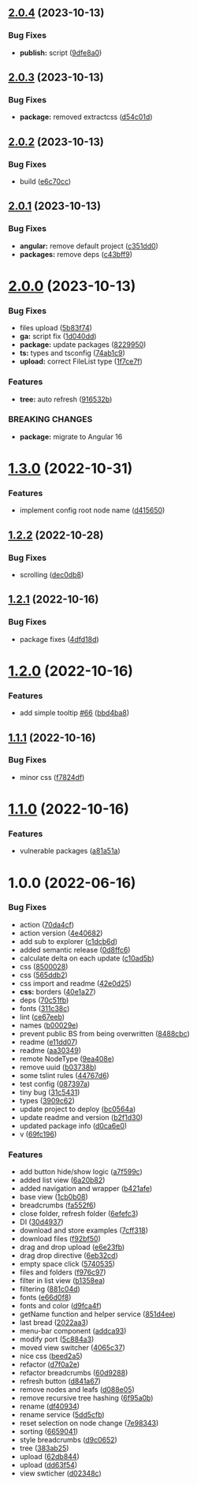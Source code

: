 ## [2.0.4](https://github.com/artemnih/ngx-explorer/compare/v2.0.3...v2.0.4) (2023-10-13)


### Bug Fixes

* **publish:** script ([9dfe8a0](https://github.com/artemnih/ngx-explorer/commit/9dfe8a083c8a0411a79f8448f40c75f979f6a6e3))

## [2.0.3](https://github.com/artemnih/ngx-explorer/compare/v2.0.2...v2.0.3) (2023-10-13)


### Bug Fixes

* **package:** removed extractcss ([d54c01d](https://github.com/artemnih/ngx-explorer/commit/d54c01d1078ed3812475ca9faddf0cb97b2cf5e4))

## [2.0.2](https://github.com/artemnih/ngx-explorer/compare/v2.0.1...v2.0.2) (2023-10-13)


### Bug Fixes

* build ([e6c70cc](https://github.com/artemnih/ngx-explorer/commit/e6c70cc5d8a0e58ad7873005b293e37dd8d07c3e))

## [2.0.1](https://github.com/artemnih/ngx-explorer/compare/v2.0.0...v2.0.1) (2023-10-13)


### Bug Fixes

* **angular:** remove default project ([c351dd0](https://github.com/artemnih/ngx-explorer/commit/c351dd0dad110a07742eca2e18f6e6e88197bfae))
* **packages:** remove deps ([c43bff9](https://github.com/artemnih/ngx-explorer/commit/c43bff96e273ef21404be36147d1aaffe0274fd7))

# [2.0.0](https://github.com/artemnih/ngx-explorer/compare/v1.3.0...v2.0.0) (2023-10-13)


### Bug Fixes

* files upload ([5b83f74](https://github.com/artemnih/ngx-explorer/commit/5b83f74b1f8ceff3d2fb1034426fcc4a0d79fe38))
* **ga:** script fix ([1d040dd](https://github.com/artemnih/ngx-explorer/commit/1d040dd73e04baa66792227d8d251e940f7abfad))
* **package:** update packages ([8229950](https://github.com/artemnih/ngx-explorer/commit/822995035f2316d19e32e21f662e76262fffa6c5))
* **ts:** types and tsconfig ([74ab1c9](https://github.com/artemnih/ngx-explorer/commit/74ab1c9dfb034b72672703f01afdba8bc21e1b58))
* **upload:** correct FileList type ([1f7ce7f](https://github.com/artemnih/ngx-explorer/commit/1f7ce7fe46ac24a1f1bdbec45ad58eab0fe162de))


### Features

* **tree:** auto refresh ([916532b](https://github.com/artemnih/ngx-explorer/commit/916532bf994efdc589751c400f42a6bade019c7a))


### BREAKING CHANGES

* **package:** migrate to Angular 16

# [1.3.0](https://github.com/artemnih/ngx-explorer/compare/v1.2.2...v1.3.0) (2022-10-31)


### Features

* implement config root node name ([d415650](https://github.com/artemnih/ngx-explorer/commit/d4156502e50479a8996f98e5836cd4e0ce33cb6a))

## [1.2.2](https://github.com/artemnih/ngx-explorer/compare/v1.2.1...v1.2.2) (2022-10-28)


### Bug Fixes

* scrolling ([dec0db8](https://github.com/artemnih/ngx-explorer/commit/dec0db89376271be0f359f83811a61a2be35b660))

## [1.2.1](https://github.com/artemnih/ngx-explorer/compare/v1.2.0...v1.2.1) (2022-10-16)


### Bug Fixes

* package fixes ([4dfd18d](https://github.com/artemnih/ngx-explorer/commit/4dfd18da741f527b822952d0d63506cea4af91eb))

# [1.2.0](https://github.com/artemnih/ngx-explorer/compare/v1.1.1...v1.2.0) (2022-10-16)


### Features

* add simple tooltip [#66](https://github.com/artemnih/ngx-explorer/issues/66) ([bbd4ba8](https://github.com/artemnih/ngx-explorer/commit/bbd4ba87afe717c22b4355132629d37fe280f6fc))

## [1.1.1](https://github.com/artemnih/ngx-explorer/compare/v1.1.0...v1.1.1) (2022-10-16)


### Bug Fixes

* minor css ([f7824df](https://github.com/artemnih/ngx-explorer/commit/f7824df229c32d54b05cf2d42d65793fee0937ca))

# [1.1.0](https://github.com/artemnih/ngx-explorer/compare/v1.0.0...v1.1.0) (2022-10-16)


### Features

* vulnerable packages ([a81a51a](https://github.com/artemnih/ngx-explorer/commit/a81a51af8874fecb10de04d80b9ecfa94527a3a6))

# 1.0.0 (2022-06-16)


### Bug Fixes

* action ([70da4cf](https://github.com/artemnih/ngx-explorer/commit/70da4cf9b2b781e51bd540b0563e27b76b8092f7))
* action version ([4e40682](https://github.com/artemnih/ngx-explorer/commit/4e40682436c7985f1dfc48c9422d8377e1a33aa9))
* add sub to explorer ([c1dcb6d](https://github.com/artemnih/ngx-explorer/commit/c1dcb6d0ce6dfa32c3f9448c7cc9d9f0f1393355))
* added semantic release ([0d8ffc6](https://github.com/artemnih/ngx-explorer/commit/0d8ffc61a309e4e1e565acf9d258346a40c6ed77))
* calculate delta on each update ([c10ad5b](https://github.com/artemnih/ngx-explorer/commit/c10ad5bb29e6ae5c7b3a878ab8159c19d73ee17f))
* css ([8500028](https://github.com/artemnih/ngx-explorer/commit/8500028afd4406a5fd6e5a5e2390963a3eaf8fb7))
* css ([565ddb2](https://github.com/artemnih/ngx-explorer/commit/565ddb28c6861ba28ed90876e3fefbb24e3021db))
* css import and readme ([42e0d25](https://github.com/artemnih/ngx-explorer/commit/42e0d25cc302ac98e790a2296c3b68edf3261be7))
* **css:** borders ([40e1a27](https://github.com/artemnih/ngx-explorer/commit/40e1a273c3a7531d7fbae98efdd5c9a1e99dd661))
* deps ([70c51fb](https://github.com/artemnih/ngx-explorer/commit/70c51fb046a900bf950994506604038493188527))
* fonts ([311c38c](https://github.com/artemnih/ngx-explorer/commit/311c38cf0a9776df237c7cd9d88f5ea5faa34cb4))
* lint ([ce67eeb](https://github.com/artemnih/ngx-explorer/commit/ce67eeb7e311672218d153bd9678726dc641a5b5))
* names ([b00029e](https://github.com/artemnih/ngx-explorer/commit/b00029eaa917c371164bdee0d805f48eb689e8af))
* prevent public BS from being overwritten ([8488cbc](https://github.com/artemnih/ngx-explorer/commit/8488cbc7fe4b11386bc7b9ea6ab3008b7df8e188))
* readme ([e11dd07](https://github.com/artemnih/ngx-explorer/commit/e11dd074ea5a8a0636ee5547d00db574e079db8d))
* readme ([aa30349](https://github.com/artemnih/ngx-explorer/commit/aa30349b778cb0ed5abace2252a79e19a38a2c8e))
* remote NodeType ([9ea408e](https://github.com/artemnih/ngx-explorer/commit/9ea408e58166c81ebaa2772d1be923c65635e79f))
* remove uuid ([b03738b](https://github.com/artemnih/ngx-explorer/commit/b03738b34e61342b82b174cfb825d34a7736fff1))
* some tslint rules ([44767d6](https://github.com/artemnih/ngx-explorer/commit/44767d69f00df2e3df7358f0468c3c164773884b))
* test config ([087397a](https://github.com/artemnih/ngx-explorer/commit/087397a5bf62112c62bfc799bd600163bfd5bb28))
* tiny bug ([31c5431](https://github.com/artemnih/ngx-explorer/commit/31c543168e62421183be4674eca7b90b5067ff49))
* types ([3909c62](https://github.com/artemnih/ngx-explorer/commit/3909c62e66c823da12c8cf0386772d2adc391508))
* update project to deploy ([bc0564a](https://github.com/artemnih/ngx-explorer/commit/bc0564a09de38f0a21ba0c3e4ad3f70275730ca8))
* update readme and version ([b2f1d30](https://github.com/artemnih/ngx-explorer/commit/b2f1d306262c96305ec77ef1961760e0f2cca771))
* updated package info ([d0ca6e0](https://github.com/artemnih/ngx-explorer/commit/d0ca6e00acf84c27ae3344200d1ec37bd3ff4214))
* v ([69fc196](https://github.com/artemnih/ngx-explorer/commit/69fc1966a8fb1d382353d91d44576e02fc7c3e5c))


### Features

* add button hide/show logic ([a7f599c](https://github.com/artemnih/ngx-explorer/commit/a7f599c85adbdecd5fef6e9a495d45f8bb3386ef))
* added list view ([6a20b82](https://github.com/artemnih/ngx-explorer/commit/6a20b8299fc56ab9e7d69361e36749cc89d1dae2))
* added navigation and wrapper ([b421afe](https://github.com/artemnih/ngx-explorer/commit/b421afe1436f4898efed0ede63095217bd2454b8))
* base view ([1cb0b08](https://github.com/artemnih/ngx-explorer/commit/1cb0b088d4476ab82589624ff09729a5b87fc936))
* breadcrumbs ([fa552f6](https://github.com/artemnih/ngx-explorer/commit/fa552f6f7fe4e20d6f5e297ffe1502263091a040))
* close folder, refresh folder ([6efefc3](https://github.com/artemnih/ngx-explorer/commit/6efefc34282fa6e9a4b157c1acfd16a947eff1c2))
* DI ([30d4937](https://github.com/artemnih/ngx-explorer/commit/30d4937c0375c015c18bbfb88608ef783001bd10))
* download and store examples ([7cff318](https://github.com/artemnih/ngx-explorer/commit/7cff318930f9a8531c952a8f145ba6eb5a3498ae))
* download files ([f92bf50](https://github.com/artemnih/ngx-explorer/commit/f92bf508f07fcda8e023a15867433dadc6ca6f56))
* drag and drop upload ([e6e23fb](https://github.com/artemnih/ngx-explorer/commit/e6e23fb51fedf4874564f02c87b7529ba8020d75))
* drag drop directive ([6eb32cd](https://github.com/artemnih/ngx-explorer/commit/6eb32cd89202e1d3d25788986f836640dd1464e4))
* empty space click ([5740535](https://github.com/artemnih/ngx-explorer/commit/5740535bb2f6d390c468f453a8868bfe83372c62))
* files and folders ([f976c97](https://github.com/artemnih/ngx-explorer/commit/f976c97c39a7d0451b7f9011ff6ede72612ae929))
* filter in list view ([b1358ea](https://github.com/artemnih/ngx-explorer/commit/b1358ea788e7da47b3e7f621ce961d327290ae8b))
* filtering ([881c04d](https://github.com/artemnih/ngx-explorer/commit/881c04d18fa3196ac0527924de4752b56b73f444))
* fonts ([e66d0f8](https://github.com/artemnih/ngx-explorer/commit/e66d0f88302518d7974b392e67fe87a085e13775))
* fonts and color ([d9fca4f](https://github.com/artemnih/ngx-explorer/commit/d9fca4f0b600e991188fe8921d043ee9c12f540d))
* getName function and helper service ([851d4ee](https://github.com/artemnih/ngx-explorer/commit/851d4ee17e960ddef7c92d831a68c665cf66c0b9))
* last bread ([2022aa3](https://github.com/artemnih/ngx-explorer/commit/2022aa30e88ee839056438f08a9865c023084269))
* menu-bar component ([addca93](https://github.com/artemnih/ngx-explorer/commit/addca932940b4d3aab670040c04f7e8d58d9c505))
* modify port ([5c884a3](https://github.com/artemnih/ngx-explorer/commit/5c884a3e06e53bd4661628be2e8d51b92f2469c3))
* moved view switcher ([4065c37](https://github.com/artemnih/ngx-explorer/commit/4065c37fc76dd3a06acbf1411b2c09bbdd20ff8c))
* nice css ([beed2a5](https://github.com/artemnih/ngx-explorer/commit/beed2a569429fe1b2f618a237e3728576afb9fe0))
* refactor ([d7f0a2e](https://github.com/artemnih/ngx-explorer/commit/d7f0a2e993901162dd5003afbf52ee6446618c04))
* refactor breadcrumbs ([60d9288](https://github.com/artemnih/ngx-explorer/commit/60d9288e143b8df5b0754d1f51fe68171a0553dc))
* refresh button ([d841a67](https://github.com/artemnih/ngx-explorer/commit/d841a67cea87d48c1aeac3f28797b6c677b82c5a))
* remove nodes and leafs ([d088e05](https://github.com/artemnih/ngx-explorer/commit/d088e054c29baa7383a45a04ac6af81605d39893))
* remove recursive tree hashing ([6f95a0b](https://github.com/artemnih/ngx-explorer/commit/6f95a0ba4f9d73e85fa3c0818ca3930b29e3d247))
* rename ([df40934](https://github.com/artemnih/ngx-explorer/commit/df409346aab48cb6432ada6ec805b815c13120bc))
* rename service ([5dd5cfb](https://github.com/artemnih/ngx-explorer/commit/5dd5cfb99c01b34cc87ce60c6cc11a8a8658e985))
* reset selection on node change ([7e98343](https://github.com/artemnih/ngx-explorer/commit/7e98343cbaf93b30d2fe4625c4366faba7a239da))
* sorting ([6659041](https://github.com/artemnih/ngx-explorer/commit/66590411c834e547494f8e7121685499ee473deb))
* style breadcrumbs ([d9c0652](https://github.com/artemnih/ngx-explorer/commit/d9c06523a00b88102f6e9059574b17282772bd5d))
* tree ([383ab25](https://github.com/artemnih/ngx-explorer/commit/383ab251560d7fb32886874147bc3976096387d8))
* upload ([62db844](https://github.com/artemnih/ngx-explorer/commit/62db844d81fe728e685e981dac1ccf36c3db0b19))
* upload ([dd63f54](https://github.com/artemnih/ngx-explorer/commit/dd63f541172028dd42b9d5d1edadbfef7fa678a2))
* view swticher ([d02348c](https://github.com/artemnih/ngx-explorer/commit/d02348cccfbd0a2e36bc7ecd553c327e7a62eb8b))
